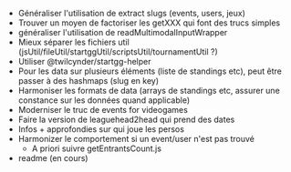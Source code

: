 - Généraliser l'utilisation de extract slugs (events, users, jeux)
- Trouver un moyen de factoriser les getXXX qui font des trucs simples
- généraliser l'utilisation de readMultimodalInputWrapper
- Mieux séparer les fichiers util (jsUtil/fileUtil/startggUtil/scriptsUtil/tournamentUtil ?)
- Utiliser @twilcynder/startgg-helper
- Pour les data sur plusieurs éléments (liste de standings etc), peut être passer à des hashmaps (slug en key)
- Harmoniser les formats de data (arrays de standings etc, assurer une constance sur les données quand applicable)
- Moderniser le truc de events for videogames
- Faire la version de leaguehead2head qui prend des dates
- Infos + approfondies sur qui joue les persos
- Harmonizer le comportement si un event/user n'est pas trouvé 
  - A priori suivre getEntrantsCount.js
- readme (en cours)